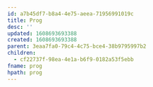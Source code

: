 ```yaml
---
id: a7b45df7-b8a4-4e75-aeea-71956991019c
title: Prog
desc: ''
updated: 1608693693388
created: 1608693693388
parent: 3eaa7fa0-79c4-4c75-bce4-38b9795997b2
children:
  - cf22737f-98ea-4e1a-b6f9-0182a53f5ebb
fname: prog
hpath: prog
---
```



